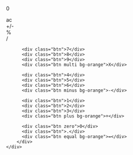 <!DOCTYPE html>
<html lang="en">
<head>
    <meta charset="UTF-8">
    <meta http-equiv="X-UA-Compatible" content="IE=edge">
    <meta name="viewport" content="width=device-width, initial-scale=1.0">
    <title>Калькулятор</title>
    <link rel="stylesheet" href="C:\Users\Віктор\Documents\Л.Р№4\style4.css">
</head>
<body>
    <div class="calc">
        <div class="calc-screen">
            <p>0</p>
        </div>
        <div class="buttons">
          <div class="btn ac bg-grey">ac</div>
          <div class="btn plus-minus bg-grey">+/-</div> 
          <div class="btn percent bg-grey">%</div>
          <div class="btn division bg-orange">/</div>

          <div class="btn">7</div>
          <div class="btn">8</div> 
          <div class="btn">9</div>
          <div class="btn multi bg-orange">X</div>

          <div class="btn">4</div>
          <div class="btn">5</div> 
          <div class="btn">6</div>
          <div class="btn minus bg-orange">-</div>

          <div class="btn">1</div>
          <div class="btn">2</div> 
          <div class="btn">3</div>
          <div class="btn plus bg-orange">+</div>

          <div class="btn zero">0</div>
          <div class="btn">.</div> 
          <div class="btn equal bg-orange">=</div>
        </div>
    </div>
</body>
</html>
